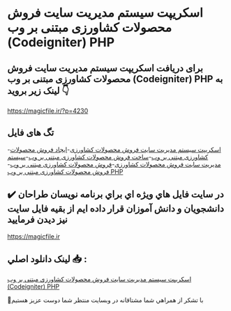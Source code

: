 # اسکریپت سیستم مدیریت سایت فروش محصولات کشاورزی مبتنی بر وب (Codeigniter) PHP

## برای دریافت اسکریپت سیستم مدیریت سایت فروش محصولات کشاورزی مبتنی بر وب (Codeigniter) PHP به لینک زیر بروید 👇

https://magicfile.ir/?p=4230

## تگ های فایل

-[اسکریپت سیستم مدیریت سایت فروش محصولات کشاورزی](https://magicfile.ir/product/%d8%a7%d8%b3%da%a9%d8%b1%db%8c%d9%be%d8%aa-%d8%b3%d8%a7%db%8c%d8%aa-%d9%81%d8%b1%d9%88%d8%b4-%d9%85%d8%ad%d8%b5%d9%88%d9%84%d8%a7%d8%aa-%da%a9%d8%b4%d8%a7%d9%88%d8%b1%d8%b2%db%8c-%d9%85%d8%a8%d8%aa%d9%86%db%8c-%d9%88%d8%a8-codeigniter-php/)-[ایجاد فروش محصولات کشاورزی مبتنی بر وب](https://magicfile.ir/product/%d8%a7%d8%b3%da%a9%d8%b1%db%8c%d9%be%d8%aa-%d8%b3%d8%a7%db%8c%d8%aa-%d9%81%d8%b1%d9%88%d8%b4-%d9%85%d8%ad%d8%b5%d9%88%d9%84%d8%a7%d8%aa-%da%a9%d8%b4%d8%a7%d9%88%d8%b1%d8%b2%db%8c-%d9%85%d8%a8%d8%aa%d9%86%db%8c-%d9%88%d8%a8-codeigniter-php/)-[ساخت فروش محصولات کشاورزی مبتنی بر وب](https://magicfile.ir/product/%d8%a7%d8%b3%da%a9%d8%b1%db%8c%d9%be%d8%aa-%d8%b3%d8%a7%db%8c%d8%aa-%d9%81%d8%b1%d9%88%d8%b4-%d9%85%d8%ad%d8%b5%d9%88%d9%84%d8%a7%d8%aa-%da%a9%d8%b4%d8%a7%d9%88%d8%b1%d8%b2%db%8c-%d9%85%d8%a8%d8%aa%d9%86%db%8c-%d9%88%d8%a8-codeigniter-php/)-[سیستم مدیریت سایت فروش محصولات کشاورزی](https://magicfile.ir/product/%d8%a7%d8%b3%da%a9%d8%b1%db%8c%d9%be%d8%aa-%d8%b3%d8%a7%db%8c%d8%aa-%d9%81%d8%b1%d9%88%d8%b4-%d9%85%d8%ad%d8%b5%d9%88%d9%84%d8%a7%d8%aa-%da%a9%d8%b4%d8%a7%d9%88%d8%b1%d8%b2%db%8c-%d9%85%d8%a8%d8%aa%d9%86%db%8c-%d9%88%d8%a8-codeigniter-php/)-[فروش محصولات کشاورزی مبتنی بر وب](https://magicfile.ir/product/%d8%a7%d8%b3%da%a9%d8%b1%db%8c%d9%be%d8%aa-%d8%b3%d8%a7%db%8c%d8%aa-%d9%81%d8%b1%d9%88%d8%b4-%d9%85%d8%ad%d8%b5%d9%88%d9%84%d8%a7%d8%aa-%da%a9%d8%b4%d8%a7%d9%88%d8%b1%d8%b2%db%8c-%d9%85%d8%a8%d8%aa%d9%86%db%8c-%d9%88%d8%a8-codeigniter-php/)-[فروش محصولات کشاورزی مبتنی بر وب PHP](https://magicfile.ir/product/%d8%a7%d8%b3%da%a9%d8%b1%db%8c%d9%be%d8%aa-%d8%b3%d8%a7%db%8c%d8%aa-%d9%81%d8%b1%d9%88%d8%b4-%d9%85%d8%ad%d8%b5%d9%88%d9%84%d8%a7%d8%aa-%da%a9%d8%b4%d8%a7%d9%88%d8%b1%d8%b2%db%8c-%d9%85%d8%a8%d8%aa%d9%86%db%8c-%d9%88%d8%a8-codeigniter-php/)

## ✔️ در سايت فايل هاي ويژه اي براي برنامه نويسان طراحان دانشجويان و دانش آموزان قرار داده ايم از بقيه فايل سايت نيز ديدن فرماييد

https://magicfile.ir


## لينک دانلود اصلي 📥 :

[اسکریپت سیستم مدیریت سایت فروش محصولات کشاورزی مبتنی بر وب (Codeigniter) PHP](https://magicfile.ir/product/%d8%a7%d8%b3%da%a9%d8%b1%db%8c%d9%be%d8%aa-%d8%b3%d8%a7%db%8c%d8%aa-%d9%81%d8%b1%d9%88%d8%b4-%d9%85%d8%ad%d8%b5%d9%88%d9%84%d8%a7%d8%aa-%da%a9%d8%b4%d8%a7%d9%88%d8%b1%d8%b2%db%8c-%d9%85%d8%a8%d8%aa%d9%86%db%8c-%d9%88%d8%a8-codeigniter-php/) 


🙏با تشکر از همراهي شما مشتاقانه در وبسایت منتظر شما دوست عزیز هستیم

